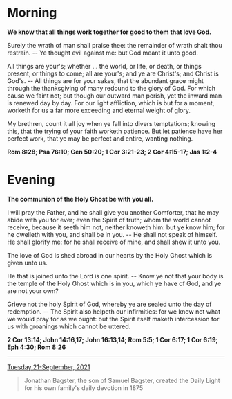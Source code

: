# Morning

**We know that all things work together for good to them that love God.**
 
Surely the wrath of man shall praise thee: the remainder of wrath shalt thou restrain. -- Ye thought evil against me: but God meant it unto good.
 
All things are your's; whether ... the world, or life, or death, or things present, or things to come; all are your's; and ye are Christ's; and Christ is God's. -- All things are for your sakes, that the abundant grace might through the thanksgiving of many redound to the glory of God. For which cause we faint not; but though our outward man perish, yet the inward man is renewed day by day. For our light affliction, which is but for a moment, worketh for us a far more exceeding and eternal weight of glory.
 
My brethren, count it all joy when ye fall into divers temptations; knowing this, that the trying of your faith worketh patience. But let patience have her perfect work, that ye may be perfect and entire, wanting nothing.  

**Rom 8:28; Psa 76:10; Gen 50:20; 1 Cor 3:21-23; 2 Cor 4:15-17; Jas 1:2-4**

# Evening

**The communion of the Holy Ghost be with you all.**
 
I will pray the Father, and he shall give you another Comforter, that he may abide with you for ever; even the Spirit of truth; whom the world cannot receive, because it seeth him not, neither knoweth him: but ye know him; for he dwelleth with you, and shall be in you. -- He shall not speak of himself. He shall glorify me: for he shall receive of mine, and shall shew it unto you.
 
The love of God is shed abroad in our hearts by the Holy Ghost which is given unto us.
 
He that is joined unto the Lord is one spirit. -- Know ye not that your body is the temple of the Holy Ghost which is in you, which ye have of God, and ye are not your own?
 
Grieve not the holy Spirit of God, whereby ye are sealed unto the day of redemption. -- The Spirit also helpeth our infirmities: for we know not what we would pray for as we ought: but the Spirit itself maketh intercession for us with groanings which cannot be uttered.  

**2 Cor 13:14; John 14:16,17; John 16:13,14; Rom 5:5; 1 Cor 6:17; 1 Cor 6:19; Eph 4:30; Rom 8:26**

---

[Tuesday 21-September, 2021](https://t.me/s/daily_light)

> Jonathan Bagster, the son of Samuel Bagster, created the Daily Light for his own family's daily devotion in 1875

